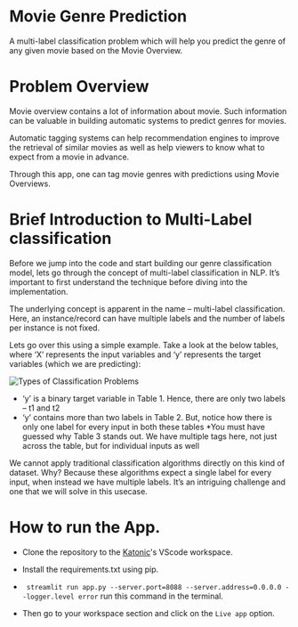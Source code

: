 # Movie Genre Prediction

A multi-label classification problem which will help you predict the genre of any given movie based on the Movie Overview.


# Problem Overview

Movie overview contains a lot of information about movie. Such information can be valuable in building automatic systems to predict genres for movies. 

Automatic tagging systems can help recommendation engines to improve the retrieval of similar movies as well as help viewers to know what to expect from a movie in advance. 

Through this app, one can tag movie genres with predictions using Movie Overviews.


# Brief Introduction to Multi-Label classification

Before we jump into the code and start building our genre classification model, lets go through the concept of multi-label classification in NLP. It’s important to first understand the technique before diving into the implementation.

The underlying concept is apparent in the name – multi-label classification. Here, an instance/record can have multiple labels and the number of labels per instance is not fixed.

Lets go over this using a simple example. Take a look at the below tables, where ‘X’ represents the input variables and ‘y’ represents the target variables (which we are predicting):

![Types of Classification Problems](https://cdn.analyticsvidhya.com/wp-content/uploads/2019/04/img_1.png)

* ‘y’ is a binary target variable in Table 1. Hence, there are only two labels – t1 and t2
* ‘y’ contains more than two labels in Table 2. But, notice how there is only one label for every input in both these tables
 *You must have guessed why Table 3 stands out. We have multiple tags here, not just across the table, but for individual inputs as well

We cannot apply traditional classification algorithms directly on this kind of dataset. Why? Because these algorithms expect a single label for every input, when instead we have multiple labels. It’s an intriguing challenge and one that we will solve in this usecase.

# How to run the App.

* Clone the repository to the [Katonic](https://katonic.ai/)'s VScode workspace.
* Install the requirements.txt using pip.
* ` streamlit run app.py --server.port=8088 --server.address=0.0.0.0 --logger.level error` run this command in the terminal.

* Then go to your workspace section and click on the `Live app` option.
